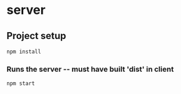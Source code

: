 # server

## Project setup
```
npm install
```

### Runs the server -- must have built 'dist' in client
```
npm start
```
